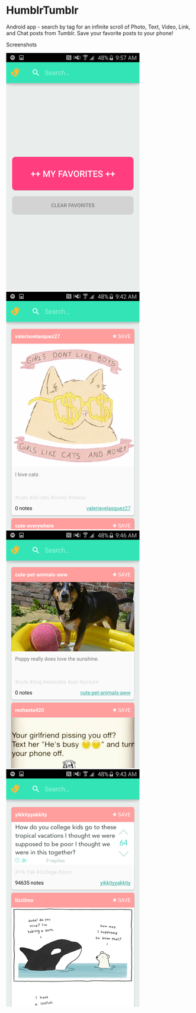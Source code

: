 # HumblrTumblr
Android app - search by tag for an infinite scroll of Photo, Text, Video, Link, and Chat posts from Tumblr. Save your favorite posts to your phone!

Screenshots

![Home](/docs/rsz_1home.png?raw=true)
![Search](/docs/rsz_search.png?raw=true)
![Favs](/docs/rsz_favs.png?raw=true)
![Favs](/docs/rsz_lol.png?raw=true)
